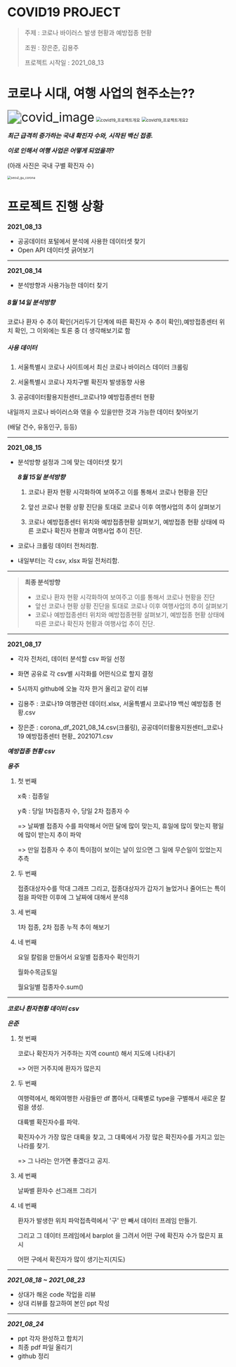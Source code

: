 # COVID19 PROJECT

> 주제 : 코로나 바이러스 발생 현황과 예방접종 현황
>
> 조원 : 장은준, 김용주
>
> 프로젝트 시작일 : 2021_08_13



# 코로나 시대, 여행 사업의 현주소는??



<img src="png/%EC%83%88%20%ED%8F%B4%EB%8D%94/covid_image.jpg" alt="covid_image" style="zoom:200%;" />



<img src="png/covid19_%ED%94%84%EB%A1%9C%EC%A0%9D%ED%8A%B8%EA%B0%9C%EC%9A%94.png" alt="covid19_프로젝트개요" style="zoom: 67%;" />



<img src="png/covid19_%ED%94%84%EB%A1%9C%EC%A0%9D%ED%8A%B8%EA%B0%9C%EC%9A%942.png" alt="covid19_프로젝트개요2" style="zoom:67%;" />



***최근 급격히 증가하는 국내 확진자 수와, 시작된 백신 접종.***

***이로 인해서 여행 사업은 어떻게 되었을까?***



(아래 사진은 국내 구별 확진자 수)



<img src="png/seoul_gu_corona.PNG" alt="seoul_gu_corona" style="zoom:50%;" />

# 





# 프로젝트 진행 상황



**2021_08_13**

- 공공데이터 포털에서 분석에 사용한 데이터셋 찾기
- Open API 데이터셋 긁어보기



<hr>



**2021_08_14**

- 분석방향과 사용가능한 데이터 찾기



##### ***8월 14일 분석방향***

코로나 환자 수 추이 확인(거리두기 단계에 따른 확진자 수 추이 확인),예방접종센터 위치 확인, 그 이외에는 토론 중 더 생각해보기로 함



##### ***사용 데이터***

1. 서울특별시 코로나 사이트에서 최신 코로나 바이러스 데이터 크롤링

2. 서울특별시 코로나 자치구별 확진자 발생동향 사용

3. 공공데이터활용지원센터_코로나19 예방접종센터 현황



내일까지 코로나 바이러스와 엮을 수 있을만한 것과 가능한 데이터 찾아보기

(배달 건수, 유동인구, 등등)



<hr>



**2021_08_15** 

- 분석방향 설정과 그에 맞는 데이터셋 찾기

  

  ***8월 15일 분석방향***

  1. 코로나 환자 현황 시각화하여 보여주고 이를 통해서 코로나 현황을 진단

  2. 앞선 코로나 현황 상황 진단을 토대로 코로나 이후 여행사업의 추이 살펴보기

  3. 코로나 예방접종센터 위치와 예방접종현황 살펴보기, 예방접종 현황 상태에 따른 코로나 확진자 현황과 여행사업 추이 진단.

  

- 코로나 크롤링 데이터 전처리함.

- 내일부터는 각 csv, xlsx 파일 전처리함.

  

<hr>



> **최종 분석방향**
>
> - 코로나 환자 현황 시각화하여 보여주고 이를 통해서 코로나 현황을 진단
> - 앞선 코로나 현황 상황 진단을 토대로 코로나 이후 여행사업의 추이 살펴보기
> - 코로나 예방접종센터 위치와 예방접종현황 살펴보기, 예방접종 현황 상태에 따른 코로나 확진자 현황과 여행사업 추이 진단.



<hr>


**2021_08_17**

- 각자 전처리, 데이터 분석할 csv 파일 선정

- 화면 공유로 각 csv별 시각화를 어떤식으로 할지 결정

- 5시까지 github에 오늘 각자 한거 올리고 같이 리뷰
- 김용주 : 코로나19 여행관련 데이터.xlsx,  서울특별시 코로나19 백신 예방접종 현황.csv

- 장은준 : corona_df_2021_08_14.csv(크롤링),  공공데이터활용지원센터_코로나19 예방접종센터 현황_ 2021071.csv 





***예방접종 현황 csv***

***용주***



1. 첫 번째

   x축 : 접종일

   y축 :  당일 1차접종자 수, 당일 2차 접종자 수

   => 날짜별 접종자 수를 파악해서 어떤 달에 많이 맞는지, 휴일에 많이 맞는지 평일에 많이 받는지 추이 파악

   => 만일 접종자 수 추이 특이점이 보이는 날이 있으면 그 일에 무슨일이 있었는지 추측



2. 두 번째

   접종대상자수를 막대 그래프 그리고, 접종대상자가 갑자기 늘었거나 줄어드는 특이점을 파악한 이후에 그 날짜에 대해서 분석8



3. 세 번째

   1차 접종, 2차 접종 누적 추이 해보기



4. 네 번째

   요일 칼럼을 만들어서 요일별 접종자수 확인하기

   월화수목금토일

   월요일별 접종자수.sum()



<hr>

***코로나 환자현황 데이터 csv***

***은준*** 



1. 첫 번째

   코로나 확진자가 거주하는 지역  count() 해서 지도에 나타내기

   => 어떤 거주지에 환자가 많은지



2. 두 번째

   여행력에서, 해외여행한 사람들만 df 뽑아서, 대륙별로 type을 구별해서 새로운 칼럼을 생성.

   대륙별 확진자수를 파악.

   확진자수가 가장 많은 대륙을 찾고, 그 대륙에서 가장 많은 확진자수를 가지고 있는 나라를 찾기.

   => 그 나라는 안가면 좋겠다고 공지.



3. 세 번째

   날짜별 환자수 선그래프 그리기



4. 네 번째

   환자가 발생한 위치 파악접촉력에서 '구' 만 빼서 데이터 프레임 만들기.

   그리고 그 데이터 프레임에서 barplot 을 그려서 어떤 구에 확진자 수가 많은지 표시

   어떤 구에서 확진자가 많이 생기는지(지도)



<hr>


***2021_08_18 ~ 2021_08_23***



- 상대가 해온 code 작업을 리뷰
- 상대 리뷰를 참고하여 본인 ppt 작성



<hr>

***2021_08_24***



- ppt 각자 완성하고 합치기
- 최종 pdf 파일 올리기
- github 정리

















​				





















